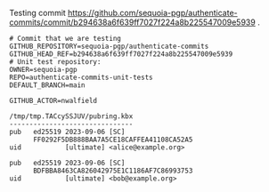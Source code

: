 Testing commit https://github.com/sequoia-pgp/authenticate-commits/commit/b294638a6f639ff7027f224a8b225547009e5939 .

```text
# Commit that we are testing
GITHUB_REPOSITORY=sequoia-pgp/authenticate-commits
GITHUB_HEAD_REF=b294638a6f639ff7027f224a8b225547009e5939
# Unit test repository:
OWNER=sequoia-pgp
REPO=authenticate-commits-unit-tests
DEFAULT_BRANCH=main

GITHUB_ACTOR=nwalfield

/tmp/tmp.TACcySSJUV/pubring.kbx
-------------------------------
pub   ed25519 2023-09-06 [SC]
      FF0292F5DB888BAA7A5CE18CAFFEA41108CA52A5
uid           [ultimate] <alice@example.org>

pub   ed25519 2023-09-06 [SC]
      BDFBBA8463CA826042975E1C1186AF7C86993753
uid           [ultimate] <bob@example.org>
```
